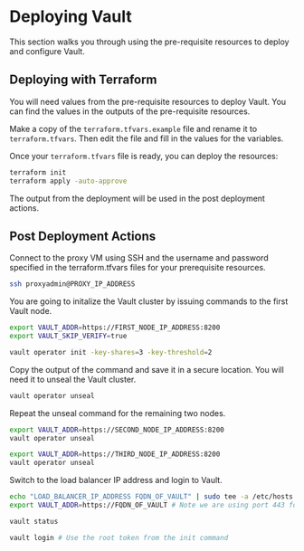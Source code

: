 # Deploying Vault

This section walks you through using the pre-requisite resources to deploy and configure Vault.

## Deploying with Terraform

You will need values from the pre-requisite resources to deploy Vault. You can find the values in the outputs of the pre-requisite resources.

Make a copy of the `terraform.tfvars.example` file and rename it to `terraform.tfvars`. Then edit the file and fill in the values for the variables.

Once your `terraform.tfvars` file is ready, you can deploy the resources:

```bash
terraform init
terraform apply -auto-approve
```

The output from the deployment will be used in the post deployment actions.

## Post Deployment Actions

Connect to the proxy VM using SSH and the username and password specified in the terraform.tfvars files for your prerequisite resources.

```bash
ssh proxyadmin@PROXY_IP_ADDRESS
```

You are going to initalize the Vault cluster by issuing commands to the first Vault node. 

```bash
export VAULT_ADDR=https://FIRST_NODE_IP_ADDRESS:8200
export VAULT_SKIP_VERIFY=true

vault operator init -key-shares=3 -key-threshold=2
```

Copy the output of the command and save it in a secure location. You will need it to unseal the Vault cluster.

```bash
vault operator unseal
```

Repeat the unseal command for the remaining two nodes.

```bash
export VAULT_ADDR=https://SECOND_NODE_IP_ADDRESS:8200
vault operator unseal

export VAULT_ADDR=https://THIRD_NODE_IP_ADDRESS:8200
vault operator unseal
```

Switch to the load balancer IP address and login to Vault.

```bash
echo "LOAD_BALANCER_IP_ADDRESS FQDN_OF_VAULT" | sudo tee -a /etc/hosts
export VAULT_ADDR=https://FQDN_OF_VAULT # Note we are using port 443 for the load balancer

vault status

vault login # Use the root token from the init command
```
```
```